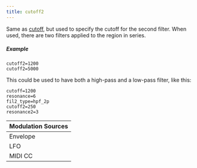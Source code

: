 ```yaml
---
title: cutoff2
---
```

Same as [cutoff](cutoff), but used to specify the cutoff for the second filter.
When used, there are two filters applied to the region in series.

##### Example

```
cutoff2=1200
cutoff2=5000
```

This could be used to have both a high-pass and a low-pass filter, like this:

```
cutoff=1200
resonance=6
fil2_type=hpf_2p
cutoff2=250
resonance2=3
```

| Modulation Sources
|           ---
| Envelope | ✓ |
| LFO      | ✓ |
| MIDI CC  | ✓ | cutoff2_onccN
